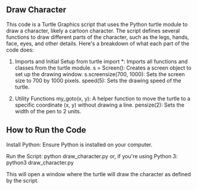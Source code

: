 ## Draw Character
This code is a Turtle Graphics script that uses the Python turtle module to draw a character, likely a cartoon character. The script defines several functions to draw different parts of the character, such as the legs, hands, face, eyes, and other details. Here's a breakdown of what each part of the code does:

1. Imports and Initial Setup
from turtle import *: Imports all functions and classes from the turtle module.
s = Screen(): Creates a screen object to set up the drawing window.
s.screensize(700, 1000): Sets the screen size to 700 by 1000 pixels.
speed(5): Sets the drawing speed of the turtle.

2. Utility Functions
my_goto(x, y): A helper function to move the turtle to a specific coordinate (x, y) without drawing a line.
pensize(2): Sets the width of the pen to 2 units.

## How to Run the Code

Install Python: Ensure Python is installed on your computer.

Run the Script:
python draw_character.py       or, if you're using Python 3:          python3 draw_character.py

This will open a window where the turtle will draw the character as defined by the script.